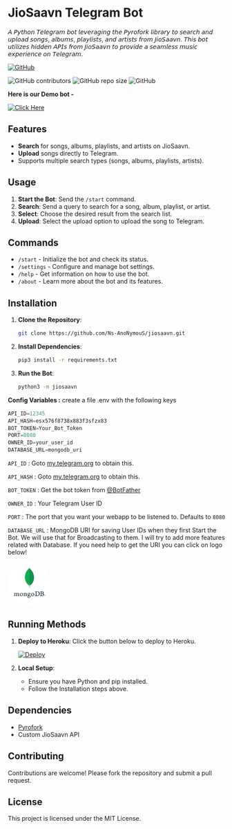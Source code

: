 # JioSaavn Telegram Bot

𝘈 𝘗𝘺𝘵𝘩𝘰𝘯 𝘛𝘦𝘭𝘦𝘨𝘳𝘢𝘮 𝘣𝘰𝘵 𝘭𝘦𝘷𝘦𝘳𝘢𝘨𝘪𝘯𝘨 𝘵𝘩𝘦 𝘗𝘺𝘳𝘰𝘧𝘰𝘳𝘬 𝘭𝘪𝘣𝘳𝘢𝘳𝘺 𝘵𝘰 𝘴𝘦𝘢𝘳𝘤𝘩 𝘢𝘯𝘥 𝘶𝘱𝘭𝘰𝘢𝘥 𝘴𝘰𝘯𝘨𝘴, 𝘢𝘭𝘣𝘶𝘮𝘴, 𝘱𝘭𝘢𝘺𝘭𝘪𝘴𝘵𝘴, 𝘢𝘯𝘥 𝘢𝘳𝘵𝘪𝘴𝘵𝘴 𝘧𝘳𝘰𝘮 𝘑𝘪𝘰𝘚𝘢𝘢𝘷𝘯. 𝘛𝘩𝘪𝘴 𝘣𝘰𝘵 𝘶𝘵𝘪𝘭𝘪𝘻𝘦𝘴 𝘩𝘪𝘥𝘥𝘦𝘯 𝘈𝘗𝘐𝘴 𝘧𝘳𝘰𝘮 𝘑𝘪𝘰𝘚𝘢𝘢𝘷𝘯 𝘵𝘰 𝘱𝘳𝘰𝘷𝘪𝘥𝘦 𝘢 𝘴𝘦𝘢𝘮𝘭𝘦𝘴𝘴 𝘮𝘶𝘴𝘪𝘤 𝘦𝘹𝘱𝘦𝘳𝘪𝘦𝘯𝘤𝘦 𝘰𝘯 𝘛𝘦𝘭𝘦𝘨𝘳𝘢𝘮.

[![GitHub](https://badgen.net/badge/Open%20Source%20%3F/Yes/yellow?icon=github)](https://github.com/Ns-AnoNymouS/jiosaavn)

![GitHub contributors](https://img.shields.io/github/contributors/biisal/biisal-file-stream-pro?style=flat&color=green)
![GitHub repo size](https://img.shields.io/github/repo-size/biisal/biisal-file-stream-pro?color=green)
![GitHub](https://img.shields.io/github/license/biisal/biisal-file-stream-pro?color=green)

**Here is our Demo bot -**

[![Click Here](https://img.shields.io/badge/Demo%20Bot-Click%20Here-blue?style=flat&logo=telegram&labelColor=white&link=https://t.me/amcdevsupport)](https://t.me/JiosaavnNsbot)


## Features

- **Search** for songs, albums, playlists, and artists on JioSaavn.
- **Upload** songs directly to Telegram.
- Supports multiple search types (songs, albums, playlists, artists).

## Usage

1. **Start the Bot**: Send the `/start` command.
2. **Search**: Send a query to search for a song, album, playlist, or artist.
3. **Select**: Choose the desired result from the search list.
4. **Upload**: Select the upload option to upload the song to Telegram.

## Commands

- `/start` - Initialize the bot and check its status.
- `/settings` - Configure and manage bot settings.
- `/help` - Get information on how to use the bot.
- `/about` - Learn more about the bot and its features.

## Installation

1. **Clone the Repository**: 
   ```sh
   git clone https://github.com/Ns-AnoNymouS/jiosaavn.git
   ```
2. **Install Dependencies**:
   ```sh
   pip3 install -r requirements.txt
   ```
3. **Run the Bot**:
   ```sh
   python3 -m jiosaavn
   ```


<b>Config Variables :</b>
create a file .env with the following keys
```py
API_ID=12345
API_HASH=esx576f8738x883f3sfzx83
BOT_TOKEN=Your_Bot_Token
PORT=8080
OWNER_ID=your_user_id
DATABASE_URL=mongodb_uri
```

`API_ID` : Goto [my.telegram.org](https://my.telegram.org) to obtain this.

`API_HASH` : Goto [my.telegram.org](https://my.telegram.org) to obtain this.
  
`BOT_TOKEN` : Get the bot token from [@BotFather](https://telegram.dog/BotFather)  

`OWNER_ID` : Your Telegram User ID

`PORT` : The port that you want your webapp to be listened to. Defaults to `8080`

`DATABASE_URL` : MongoDB URI for saving User IDs when they first Start the Bot. We will use that for Broadcasting to them. I will try to add more features related with Database. If you need help to get the URI you can click on logo below!

<a href="https://www.youtube.com/watch?v=HhHzCfrqsoE"><img alt="mongodb" src="./assets/mongo.png" style="border-radius: 50%; height: 100px; width: 100px"></a>

   
## Running Methods

1. **Deploy to Heroku**:
   Click the button below to deploy to Heroku.

   [![Deploy](https://www.herokucdn.com/deploy/button.svg)](https://heroku.com/deploy?template=https://github.com/Ns-AnoNymouS/jiosaavn/tree/main)
   
2. **Local Setup**:
   - Ensure you have Python and pip installed.
   - Follow the Installation steps above.

## Dependencies

- [Pyrofork](https://pyrofork.mayuri.my.id/main/)
- Custom JioSaavn API

## Contributing

Contributions are welcome! Please fork the repository and submit a pull request.

## License

This project is licensed under the MIT License.
